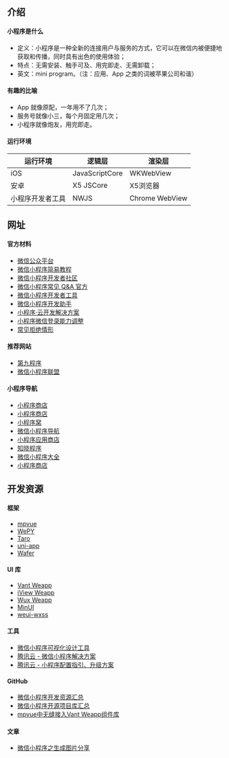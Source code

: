 ## 介绍

#### 小程序是什么

- 定义：小程序是一种全新的连接用户与服务的方式，它可以在微信内被便捷地获取和传播，同时具有出色的使用体验；
- 特点：无需安装、触手可及、用完即走、无需卸载；
- 英文：mini program。（注：应用、App 之类的词被苹果公司和谐）

#### 有趣的比喻

- App 就像原配，一年用不了几次；
- 服务号就像小三，每个月固定用几次；
- 小程序就像炮友，用完即走。

#### 运行环境

| 运行环境	      | 逻辑层	       | 渲染层         |
| --- | --- | --- |
| iOS	          | JavaScriptCore | WKWebView      |
| 安卓	          | X5 JSCore	   | X5浏览器       |
| 小程序开发者工具 | NWJS	       | Chrome WebView |

## 网址

#### 官方材料

- [微信公众平台](https://mp.weixin.qq.com/)  
- [微信小程序简易教程](https://mp.weixin.qq.com/debug/wxadoc/dev/index.html)  
- [微信小程序开发者社区](https://developers.weixin.qq.com/)
- [微信小程序常见 Q&A 官方](https://developers.weixin.qq.com/blogdetail?action=get_post_info&lang=zh_CN&token=&docid=0008ec49d849681c05866d9a957008)
- [微信小程序开发者工具](https://mp.weixin.qq.com/debug/wxadoc/dev/devtools/devtools.html?t=20161122)   
- [微信小程序开发助手](https://developers.weixin.qq.com/miniprogram/dev/devtools/mydev.html)
- [小程序·云开发解决方案](https://cloud.tencent.com/solution/la)
- [小程序微信登录能力调整](https://developers.weixin.qq.com/community/develop/doc/0006026b3c83c0e244573a0025bc08)
- [常见拒绝情形](https://developers.weixin.qq.com/miniprogram/product/reject.html)

#### 推荐网站

- [第九程序](http://9.cn)
- [微信小程序联盟](http://www.wxapp-union.com/)

#### 小程序导航

- [小程序商店](http://xcx.9.cn)
- [小程序商店](http://www.91ud.com/)
- [小程序窝](http://www.xcxwo.com/)
- [微信小程序导航](http://www.w3cschool.cn/miniapp)
- [小程序应用商店](http://www.51westore.com/)
- [知晓程序](https://minapp.com/miniapp/)
- [微信小程序大全](http://www.duba.com/wxapp/)
- [小程序商店](http://www.xcx.la/)

## 开发资源

#### 框架

- [mpvue](https://github.com/Meituan-Dianping/mpvue)
- [WePY](https://github.com/Tencent/wepy)
- [Taro](https://github.com/NervJS/taro-ui)
- [uni-app](https://github.com/dcloudio/uni-app)
- [Wafer](https://github.com/tencentyun/wafer)  

#### UI 库

- [Vant Weapp](https://youzan.github.io/vant-weapp/#/intro)
- [iView Weapp](https://weapp.iviewui.com)
- [Wux Weapp](https://wux-weapp.github.io/wux-weapp-docs/#/)
- [MinUI](https://meili.github.io/min/docs/minui/index.html)
- [weui-wxss](https://github.com/weui/weui-wxss)

#### 工具

- [微信小程序可视化设计工具](http://www.coolsite360.com/wxapp/)  
- [腾讯云 - 微信小程序解决方案](https://www.qcloud.com/solution/la.html)  
- [腾讯云 - 小程序配置指引、升级方案](https://github.com/tencentyun/weapp-doc)  

#### GitHub

- [微信小程序开发资源汇总](https://github.com/justjavac/awesome-wechat-weapp)
- [微信小程序开源项目库汇总](https://github.com/opendigg/awesome-github-wechat-weapp)
- [mpvue中无缝接入Vant Weapp组件库](https://github.com/xxxsimons/mpvue-vant)

#### 文章

- [微信小程序之生成图片分享](https://www.jianshu.com/p/ceb42fe76e77)
